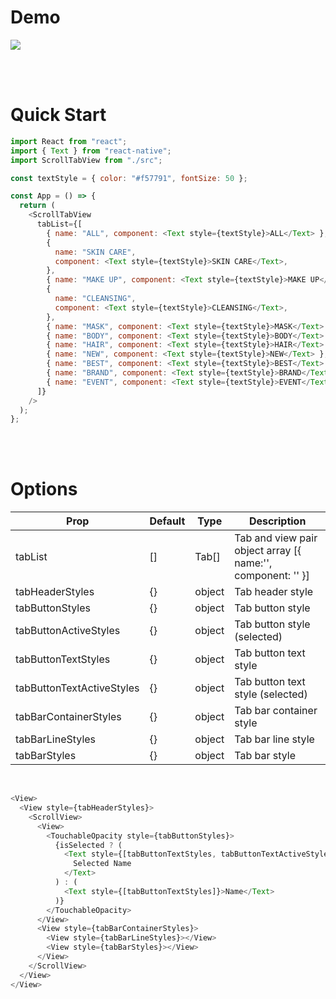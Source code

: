 # Demo

![](https://user-images.githubusercontent.com/61274990/119274381-99457580-bc4a-11eb-9fc3-c9dfd7d2d963.gif)

<br />
<br />

# Quick Start

```javascript
import React from "react";
import { Text } from "react-native";
import ScrollTabView from "./src";

const textStyle = { color: "#f57791", fontSize: 50 };

const App = () => {
  return (
    <ScrollTabView
      tabList={[
        { name: "ALL", component: <Text style={textStyle}>ALL</Text> },
        {
          name: "SKIN CARE",
          component: <Text style={textStyle}>SKIN CARE</Text>,
        },
        { name: "MAKE UP", component: <Text style={textStyle}>MAKE UP</Text> },
        {
          name: "CLEANSING",
          component: <Text style={textStyle}>CLEANSING</Text>,
        },
        { name: "MASK", component: <Text style={textStyle}>MASK</Text> },
        { name: "BODY", component: <Text style={textStyle}>BODY</Text> },
        { name: "HAIR", component: <Text style={textStyle}>HAIR</Text> },
        { name: "NEW", component: <Text style={textStyle}>NEW</Text> },
        { name: "BEST", component: <Text style={textStyle}>BEST</Text> },
        { name: "BRAND", component: <Text style={textStyle}>BRAND</Text> },
        { name: "EVENT", component: <Text style={textStyle}>EVENT</Text> },
      ]}
    />
  );
};
```

<br />
<br />

# Options

| Prop                      | Default | Type   | Description                                                 |
| ------------------------- | ------- | ------ | ----------------------------------------------------------- |
| tabList                   | []      | Tab[]  | Tab and view pair object array [{ name:'', component: '' }] |
| tabHeaderStyles           | {}      | object | Tab header style                                            |
| tabButtonStyles           | {}      | object | Tab button style                                            |
| tabButtonActiveStyles     | {}      | object | Tab button style (selected)                                 |
| tabButtonTextStyles       | {}      | object | Tab button text style                                       |
| tabButtonTextActiveStyles | {}      | object | Tab button text style (selected)                            |
| tabBarContainerStyles     | {}      | object | Tab bar container style                                     |
| tabBarLineStyles          | {}      | object | Tab bar line style                                          |
| tabBarStyles              | {}      | object | Tab bar style                                               |

<br>

```javascript
<View>
  <View style={tabHeaderStyles}>
    <ScrollView>
      <View>
        <TouchableOpacity style={tabButtonStyles}>
          {isSelected ? (
            <Text style={[tabButtonTextStyles, tabButtonTextActiveStyles]}>
              Selected Name
            </Text>
          ) : (
            <Text style={[tabButtonTextStyles]}>Name</Text>
          )}
        </TouchableOpacity>
      </View>
      <View style={tabBarContainerStyles}>
        <View style={tabBarLineStyles}></View>
        <View style={tabBarStyles}></View>
      </View>
    </ScrollView>
  </View>
</View>
```
